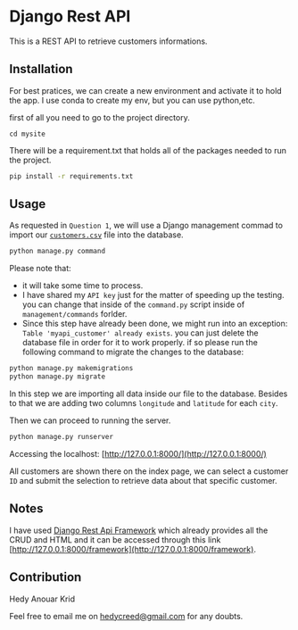 # Django Rest API

This is a REST API to retrieve customers informations.

## Installation
For best pratices, we can create a new environment and activate it to hold the app.
I use conda to create my env, but you can use python,etc.

first of all you need to go to the project directory.
```
cd mysite
```
There will be a requirement.txt that holds all of the packages needed to run the project.

```bash
pip install -r requirements.txt
```
## Usage
As requested in `Question 1`, we will use a Django management commad to import our [`customers.csv`](customers.csv) file into the database.

```bash
python manage.py command 
```
Please note that:
- it will take some time to process.
- I have shared my `API key` just for the matter of speeding up the testing. you can change that inside of the `command.py` script inside of `management/commands` forlder.
- Since this step have already been done, we might run into an exception:
`Table 'myapi_customer' already exists`. you can just delete the database file in order for it to work properly. if so please run the following command to migrate the changes to the database:
```bash
python manage.py makemigrations
python manage.py migrate
```

In this step we are importing all data inside our file to the database.
Besides to that we are adding two columns `longitude` and `latitude` for each `city`.

Then we can proceed to running the server.

```bash
python manage.py runserver
```
Accessing the localhost:  [http://127.0.0.1:8000/](http://127.0.0.1:8000/)

All customers are shown there on the index page, we can select a customer `ID` and submit the selection to retrieve data about that specific customer.
## Notes
I have used [Django Rest Api Framework](https://www.django-rest-framework.org/) which already provides all the CRUD and HTML and it can be accessed through this link [http://127.0.0.1:8000/framework](http://127.0.0.1:8000/framework).

## Contribution
Hedy Anouar Krid

Feel free to email me on [hedycreed@gmail.com](mailto:hedycreed@gmail.com) for any doubts.


